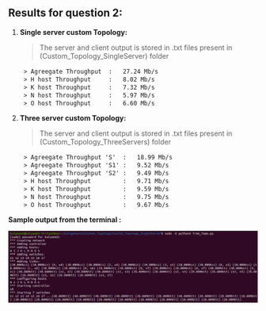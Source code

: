 ## Results for question 2:

1. **Single server custom Topology:**

    > The server and client output is stored in .txt files present in (Custom_Topology_SingleServer) folder

        > Agreegate Throughput  :   27.24 Mb/s
        > H host Throughput     :   8.02 Mb/s
        > K host Throughput     :   7.32 Mb/s
        > N host Throughput     :   5.97 Mb/s
        > O host Throughput     :   6.60 Mb/s

2. **Three server custom Topology:** 

    > The server and client output is stored in .txt files present in (Custom_Topology_ThreeServers) folder

        > Agreegate Throughput 'S'  :   18.99 Mb/s 
        > Agreegate Throughput 'S1' :   9.52 Mb/s
        > Agreegate Throughput 'S2' :   9.49 Mb/s
        > H host Throughput         :   9.71 Mb/s
        > K host Throughput         :   9.59 Mb/s
        > N host Throughput         :   9.75 Mb/s
        > O host Throughput         :   9.67 Mb/s

**Sample output from the terminal :**

!['Bandwidth'](q2.png)